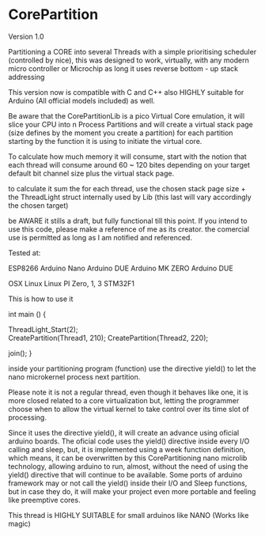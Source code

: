 # CorePartition

Version 1.0

Partitioning a CORE into several Threads with a simple prioritising scheduler (controlled by nice), this was designed to work, virtually, with any modern micro controller or Microchip as long it uses reverse bottom - up stack addressing

This version now is compatible with C and C++ also HIGHLY suitable for Arduino (All official models included) as well.

Be aware that the CorePartitionLib is a pico Virtual Core emulation, it will slice your CPU into n Process Partitions and will create  a virtual stack page (size defines by the moment you create a partition) for each partition starting by the function it is using to initiate the virtual core.

To calculate how much memory it will consume, start with the notion that each thread will consume around 60 ~ 120 bites depending on your target default bit channel size plus the virtual stack page. 

to calculate it sum the for each thread, use the chosen stack  page size + the ThreadLight struct internally used by Lib (this last will vary accordingly the chosen target)

be AWARE it stills a draft, but fully functional till this point. If you intend  to use this code, please make a reference of me as its creator. the comercial use is permitted as long as I am notified and referenced.

Tested at:

ESP8266
Arduino Nano
Arduino DUE
Arduino MK ZERO
Arduino DUE

OSX
Linux
Linux PI Zero, 1, 3 
STM32F1

This is how to use it 


int main ()
{

ThreadLight_Start(2);   
CreatePartition(Thread1, 210);
CreatePartition(Thread2, 220);

join();
}


inside your partitioning program (function) use the directive yield() to let the nano microkernel process next partition.

Please note it is not a regular thread, even though it behaves like one, it is more closed related to a core virtualization but, letting the programmer choose when to allow the virtual kernel to take control over its time slot of processing.

Since it uses the directive yield(), it will create an advance using oficial arduino boards. The oficial code uses the yield() directive inside every I/O calling and sleep, but, it is implemented using a week function definition, which means, it can be overwritten by this CorePartitioning nano microlib technology, allowing arduino to run, almost, without the need of using the yield() directive that will continue to be available. Some ports of arduino framework may or not call the yield() inside their I/O and Sleep functions, but in case they do, it will make your project even more portable and feeling like preemptive cores.

This thread is HIGHLY SUITABLE for small arduinos like NANO (Works like magic)

